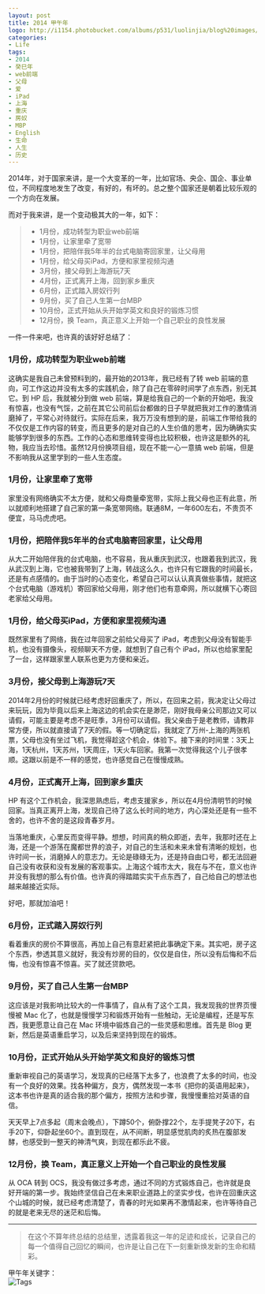 ```yaml
---
layout: post
title: 2014 甲午年
logo: http://i1154.photobucket.com/albums/p531/luolinjia/blog%20images/20150118_cn_1_zpsda13ed1c.jpg
categories:
- Life
tags:
- 2014
- 癸巳年
- web前端
- 父母
- 爱
- iPad
- 上海
- 重庆
- 房奴
- MBP
- English
- 生命
- 人生
- 历史
---
```


2014年，对于国家来讲，是一个大变革的一年，比如官场、央企、国企、事业单位，不同程度地发生了改变，有好的，有坏的。总之整个国家还是朝着比较乐观的一个方向在发展。    

而对于我来讲，是一个变动极其大的一年，如下：  

> - 1月份，成功转型为职业web前端
> - 1月份，让家里牵了宽带
> - 1月份，把陪伴我5年半的台式电脑寄回家里，让父母用
> - 1月份，给父母买iPad，方便和家里视频沟通
> - 3月份，接父母到上海游玩7天
> - 4月份，正式离开上海，回到家乡重庆
> - 6月份，正式踏入房奴行列
> - 9月份，买了自己人生第一台MBP
> - 10月份，正式开始从头开始学英文和良好的锻炼习惯
> - 12月份，换 Team，真正意义上开始一个自己职业的良性发展

一件一件来吧，也许真的该好好总结了：

### 1月份，成功转型为职业web前端  

这确实是我自己未曾预料到的，最开始的2013年，我已经有了转 web 前端的意向，可工作这边并没有太多的实践机会，除了自己在零碎时间学了点东西，别无其它。到 HP 后，我就被分到做 web 前端，算是给我自己的一个新的开始吧，我没有惊喜，也没有气馁，之前在其它公司前后台都做的日子早就把我对工作的激情消磨掉了，平常心对待就行。实际在后来，我万万没有想到的是，前端工作带给我的不仅仅是工作内容的转变，而且更多的是对自己的人生价值的思考，因为确确实实能够学到很多的东西。工作的心态和思维转变得也比较积极，也许这是额外的礼物，我应当去珍惜。虽然12月份换项目组，现在不能一心一意搞 web 前端，但是不影响我从这里学到的一些人生态度。  

### 1月份，让家里牵了宽带  

家里没有网络确实不太方便，就和父母商量牵宽带，实际上我父母也正有此意，所以就顺利地搭建了自己家的第一条宽带网络。联通8M，一年600左右，不贵页不便宜，马马虎虎吧。

### 1月份，把陪伴我5年半的台式电脑寄回家里，让父母用  

从大二开始陪伴我的台式电脑，也不容易，我从重庆到武汉，也跟着我到武汉，我从武汉到上海，它也被我带到了上海，转战这么久，也许只有它跟我的时间最长，还是有点感情的。由于当时的心态变化，希望自己可以认认真真做些事情，就把这个台式电脑（游戏机）寄回家给父母用，刚才他们也有意牵网，所以就横下心寄回老家给父母用。  

### 1月份，给父母买iPad，方便和家里视频沟通  

既然家里有了网络，我在过年回家之前给父母买了 iPad，考虑到父母没有智能手机，也没有摄像头，视频聊天不方便，就想到了自己有个 iPad，所以也给家里配了一台，这样跟家里人联系也更为方便和亲近。  

### 3月份，接父母到上海游玩7天  

2014年2月份的时候就已经考虑好回重庆了，所以，在回来之前，我决定让父母过来玩玩，因为毕竟以后来上海这边的机会实在是渺茫，刚好我母亲公司那边又可以请假，可能主要是考虑不是旺季，3月份可以请假。我父亲由于是老教师，请教非常方便，所以就直接请了7天的假。等一切确定后，我就定了万州-上海的两张机票，父母也没有坐过飞机，我觉得趁这个机会，体验下。接下来的时间里：3天上海，1天杭州，1天苏州，1天周庄，1天火车回家。我第一次觉得我这个儿子很孝顺。这跟以前是不一样的感觉，也许感觉自己在慢慢成熟。  

### 4月份，正式离开上海，回到家乡重庆  

HP 有这个工作机会，我深思熟虑后，考虑支援家乡，所以在4月份清明节的时候回家。当真正离开上海，发现自己待了这么长时间的地方，内心深处还是有一些不舍的，也许不舍的是这段青春岁月。  

当落地重庆，心里反而变得平静。想想，时间真的稍众即逝，去年，我那时还在上海，还是一个游荡在魔都世界的浪子，对自己的生活和未来未曾有清晰的规划，也许时间一长，消磨掉人的意志力。无论是碌碌无为，还是持自由口号，都无法回避自己没有收获和没有发展的客观事实。上海这个城市太大，我在与不在，意义也许并没有我想的那么有价值。也许真的得踏踏实实干点东西了，自己给自己的想法也越来越接近实际。  

好吧，那就加油吧！  

### 6月份，正式踏入房奴行列  

看着重庆的房价不算很高，再加上自己有意赶紧把此事确定下来。其实吧，房子这个东西，参透其意义就好，我没有炒房的目的，仅仅是自住，所以没有后悔和不后悔，也没有惊喜不惊喜。买了就还贷款吧。  

### 9月份，买了自己人生第一台MBP  

这应该是对我影响比较大的一件事情了，自从有了这个工具，我发现我的世界页慢慢被 Mac 化了，也就是慢慢学习和锻炼开始有一些触动，无论是编程，还是写东西，我更愿意让自己在 Mac 环境中锻炼自己的一些灵感和思维。首先是 Blog 更新，然后是英语重启学习，以及后来坚持到现在的锻炼。  

### 10月份，正式开始从头开始学英文和良好的锻炼习惯  

重新审视自己的英语学习，发现真的已经落下太多了，也浪费了太多的时间，也没有一个良好的效果。找各种偏方，良方，偶然发现一本书《把你的英语用起来》，这本书也许是真的适合我的那个偏方，按照方法和步骤，我慢慢重拾对英语的自信。  

天天早上7点多起（周末会晚点），下蹲50个，俯卧撑22个，左手提凳子20下，右手20下，仰卧起坐60个。直到现在，从不间断，明显感觉肌肉的炙热在腹部发酵，也感受到一整天的神清气爽，到现在都乐此不疲。  

### 12月份，换 Team，真正意义上开始一个自己职业的良性发展  

从 OCA 转到 OCS，我没有做过多考虑，通过不同的方式锻炼自己，也许就是良好开端的第一步。我始终坚信自己在未来职业道路上的坚实步伐，也许在回重庆这个山城的时候，就已经考虑清楚了，青春的时光如果再不激情起来，也许等待自己的就是老来无尽的迷茫和后悔。  

---
> 在这个不算年终总结的总结里，透露着我这一年的足迹和成长，记录自己的每一个值得自己回忆的瞬间，也许是让自己在下一刻重新焕发新的生命和精彩。

甲午年关键字：  
![Tags](http://i1154.photobucket.com/albums/p531/luolinjia/blog%20images/tag_2_zpsc7a7548f.jpg)
